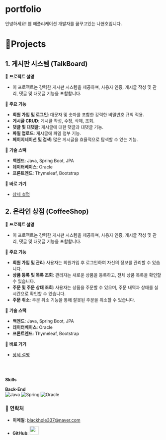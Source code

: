 # portfolio

안녕하세요! 웹 애플리케이션 개발자를 꿈꾸고있는 나현호입니다.


# 📝Projects
## 1. 게시판 시스템 (TalkBoard)

🔹 **프로젝트 설명**
- 이 프로젝트는 강력한 게시판 시스템을 제공하며, 사용자 인증, 게시글 작성 및 관리, 댓글 및 대댓글 기능을 포함합니다.

🔹 **주요 기능**
- **회원 가입 및 로그인**: 대문자 및 숫자를 포함한 강력한 비밀번호 규칙 적용.
- **게시글 CRUD**: 게시글 작성, 수정, 삭제, 조회.
- **댓글 및 대댓글**: 게시글에 대한 댓글과 대댓글 기능.
- **파일 업로드**: 게시글에 파일 첨부 기능.
- **페이지네이션 및 검색**: 많은 게시글을 효율적으로 탐색할 수 있는 기능.

🔹 **기술 스택**
- **백엔드**: Java, Spring Boot, JPA
- **데이터베이스**: Oracle
- **프론트엔드**: Thymeleaf, Bootstrap

🔹 **바로 가기**
- [상세 설명](https://github.com/hyunhod/board) 

## 2. 온라인 상점 (CoffeeShop)

🔹 **프로젝트 설명**
- 이 프로젝트는 강력한 게시판 시스템을 제공하며, 사용자 인증, 게시글 작성 및 관리, 댓글 및 대댓글 기능을 포함합니다.

🔹 **주요 기능**
- **회원 가입 및 관리**: 사용자는 회원가입 후 로그인하여 자신의 정보를 관리할 수 있습니다.
- **상품 등록 및 목록 조회**: 관리자는 새로운 상품을 등록하고, 전체 상품 목록을 확인할 수 있습니다.
- **주문 및 주문 상태 조회**: 사용자는 상품을 주문할 수 있으며, 주문 내역과 상태를 실시간으로 확인할 수 있습니다.
- **주문 취소**: 주문 취소 기능을 통해 잘못된 주문을 취소할 수 있습니다.


🔹 **기술 스택**
- **백엔드**: Java, Spring Boot, JPA
- **데이터베이스**: Oracle
- **프론트엔드**: Thymeleaf, Bootstrap

🔹 **바로 가기**
- [상세 설명](https://github.com/hyunhod/board) 

<br>
<br>
<p><b> Skills </b></p>
  
**Back-End**  
![Java](https://img.shields.io/badge/java-%23ED8B00.svg?style=for-the-badge&logo=openjdk&logoColor=white)
![Spring](https://img.shields.io/badge/spring-%236DB33F.svg?style=for-the-badge&logo=spring&logoColor=white)
![Oracle](https://img.shields.io/badge/Oracle-%23F80000.svg?style=for-the-badge&logo=oracle&logoColor=white)


### 🔗 연락처
- **이메일**: [blackhole337@naver.com](mailto:blackhole337@naver.com)
- **GitHub**: <a href="https://github.com/hyunhod">
  <img src="https://user-images.githubusercontent.com/68724828/185908612-22f4d219-78a7-4de7-bb02-deecaa63bffa.png" height="28px" style="margin-top: 10px" />
  </a>
